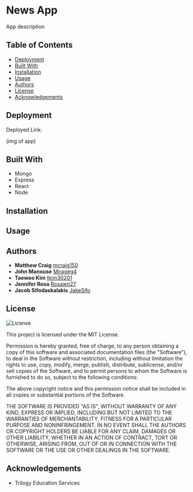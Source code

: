 # News App

App description


## Table of Contents
* [Deployment](#deployment)
* [Built With](#built-with)
* [Installation](#installation)
* [Usage](#usage)
* [Authors](#authors)
* [License](#license)
* [Acknowledgements](#acknowledgement)


## Deployment

Deployed Link:

(img of app)


## Built With

* Mongo
* Express
* React
* Node

## Installation 


## Usage



## Authors
  - **Matthew Craig**
    [mcraig150](https://github.com/mcraig150)
  - **John Manouse**
    [Mirageg4](https://github.com/Mirageg4)
  - **Taewoo Kim**
    [tkim30201](https://github.com/tkim30201)
  - **Jennifer Rosa**
    [Rosajen27](https://github.com/rosajen27)
  - **Jacob Sifodaskalakis**
    [JakeSifo](https://github.com/JakeSifo)


## License

![License](https://img.shields.io/badge/license-MIT%20License-blue.svg)

This project is licensed under the MIT License.

Permission is hereby granted, free of charge, to any person obtaining a copy
of this software and associated documentation files (the "Software"), to deal
in the Software without restriction, including without limitation the rights
to use, copy, modify, merge, publish, distribute, sublicense, and/or sell
copies of the Software, and to permit persons to whom the Software is
furnished to do so, subject to the following conditions:

The above copyright notice and this permission notice shall be included in all
copies or substantial portions of the Software.

THE SOFTWARE IS PROVIDED "AS IS", WITHOUT WARRANTY OF ANY KIND, EXPRESS OR
IMPLIED, INCLUDING BUT NOT LIMITED TO THE WARRANTIES OF MERCHANTABILITY,
FITNESS FOR A PARTICULAR PURPOSE AND NONINFRINGEMENT. IN NO EVENT SHALL THE
AUTHORS OR COPYRIGHT HOLDERS BE LIABLE FOR ANY CLAIM, DAMAGES OR OTHER
LIABILITY, WHETHER IN AN ACTION OF CONTRACT, TORT OR OTHERWISE, ARISING FROM,
OUT OF OR IN CONNECTION WITH THE SOFTWARE OR THE USE OR OTHER DEALINGS IN THE
SOFTWARE.


## Acknowledgements

* Trilogy Education Services